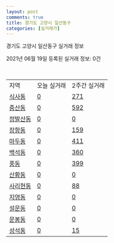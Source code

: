 ```yaml
---
layout: post
comments: true
title: 경기도 고양시 일산동구
categories: [실거래가]
---
```


경기도 고양시 일산동구 실거래 정보

2021년 06월 19일 등록된 실거래 정보: 0건

<script type="text/javascript">
  google.charts.load('current', {'packages':['corechart']});
  google.charts.setOnLoadCallback(drawChart);

  function drawChart() {
    var data = google.visualization.arrayToDataTable([['거래일', '매매', '전월세', '전매'], ['2021-02', 192, 366, 7], ['2021-03', 196, 436, 4], ['2021-04', 172, 297, 3], ['2021-05', 225, 278, 11], ['2021-06', 34, 74, 0]]);

    var options = {
      title: '최근 유형별 거래량 추이',
      legend: { position: 'bottom' }
    };

    var chart = new google.visualization.LineChart(document.getElementById('columnchart_material'));
    chart.draw(data, (options));
  }
</script>

<div id="columnchart_material" style="width: 450px; margin-left: -35px"></div>
<br>
<table class="sortable">
  <tr>
    <td>지역</td>
    <td>오늘 실거래</td>
    <td>2주간 실거래</td>
  </tr>

  
  <tr class="item">
    <td><a href="4128510100.html">식사동</a></td>
    <td><a href="4128510100.html">0</a></td>
    <td><a href="4128510100.html">271</a></td>
  </tr>
    

  <tr class="item">
    <td><a href="4128510200.html">중산동</a></td>
    <td><a href="4128510200.html">0</a></td>
    <td><a href="4128510200.html">592</a></td>
  </tr>
    

  <tr class="item">
    <td><a href="4128510300.html">정발산동</a></td>
    <td><a href="4128510300.html">0</a></td>
    <td><a href="4128510300.html">0</a></td>
  </tr>
    

  <tr class="item">
    <td><a href="4128510400.html">장항동</a></td>
    <td><a href="4128510400.html">0</a></td>
    <td><a href="4128510400.html">159</a></td>
  </tr>
    

  <tr class="item">
    <td><a href="4128510500.html">마두동</a></td>
    <td><a href="4128510500.html">0</a></td>
    <td><a href="4128510500.html">411</a></td>
  </tr>
    

  <tr class="item">
    <td><a href="4128510600.html">백석동</a></td>
    <td><a href="4128510600.html">0</a></td>
    <td><a href="4128510600.html">360</a></td>
  </tr>
    

  <tr class="item">
    <td><a href="4128510700.html">풍동</a></td>
    <td><a href="4128510700.html">0</a></td>
    <td><a href="4128510700.html">399</a></td>
  </tr>
    

  <tr class="item">
    <td><a href="4128510800.html">산황동</a></td>
    <td><a href="4128510800.html">0</a></td>
    <td><a href="4128510800.html">0</a></td>
  </tr>
    

  <tr class="item">
    <td><a href="4128510900.html">사리현동</a></td>
    <td><a href="4128510900.html">0</a></td>
    <td><a href="4128510900.html">88</a></td>
  </tr>
    

  <tr class="item">
    <td><a href="4128511000.html">지영동</a></td>
    <td><a href="4128511000.html">0</a></td>
    <td><a href="4128511000.html">0</a></td>
  </tr>
    

  <tr class="item">
    <td><a href="4128511100.html">설문동</a></td>
    <td><a href="4128511100.html">0</a></td>
    <td><a href="4128511100.html">0</a></td>
  </tr>
    

  <tr class="item">
    <td><a href="4128511200.html">문봉동</a></td>
    <td><a href="4128511200.html">0</a></td>
    <td><a href="4128511200.html">0</a></td>
  </tr>
    

  <tr class="item">
    <td><a href="4128511300.html">성석동</a></td>
    <td><a href="4128511300.html">0</a></td>
    <td><a href="4128511300.html">15</a></td>
  </tr>
    


</table>


    